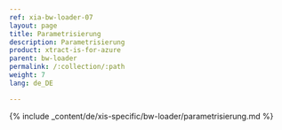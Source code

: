 ```yaml
---
ref: xia-bw-loader-07
layout: page
title: Parametrisierung
description: Parametrisierung
product: xtract-is-for-azure
parent: bw-loader
permalink: /:collection/:path
weight: 7
lang: de_DE

---
```

{% include _content/de/xis-specific/bw-loader/parametrisierung.md  %}